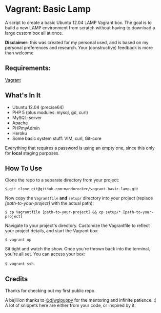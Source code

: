 Vagrant: Basic Lamp
===================
A script to create a basic Ubuntu 12.04 LAMP Vagrant box. The goal is to build a new LAMP environment from scratch without having to download a large custom box all at once.

**Disclaimer:** this was created for my personal used, and is based on my personal preferences and research. Your (constructive) feedback is more than welcome.

Requirements:
-------------
[Vagrant](http://vagrantup.com)

What's In It
------------
* Ubuntu 12.04 (precise64)
* PHP 5 (plus modules: mysql, gd, curl)
* MySQL-server
* Apache
* PHPmyAdmin
* Heroku
* Some basic system stuff: VIM, curl, Git-core

Everything that requires a password is using an empty one, since this only for **local** staging purposes.

How To Use
----------
Clone the repo to a separate directory from your project:

`$ git clone git@github.com:nandorocker/vagrant-basic-lamp.git`

Now copy the `Vagrantfile` **and** `setup/` directory into your project (replace *[path-to-your-project]* with the actual path):

`$ cp Vagrantfile [path-to-your-project] && cp setup/* [path-to-your-project]`

Navigate to your project's directory. Customize the Vagrantfile to reflect your project details, and start the Vagrant box:

`$ vagrant up`

Sit tight and watch the show. Once you're thrown back into the terminal, you're all set. You can access your box:

`$ vagrant ssh`.

Credits
-------
Thanks for checking out my first public repo.

A bajillion thanks to [@djwglpuppy](https://github.com/djwglpuppy) for the mentoring and infinite patience. :) A lot of snippets here are either from your code, or inspired by it.